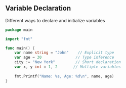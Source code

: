 <!-- METADATA
{
  "title": "Golang Variable Declaration",
  "tags": [
    "go",
    "variables",
    "io"
  ],
  "language": "go"
}
-->

## Variable Declaration
Different ways to declare and initialize variables
```go
package main

import "fmt"

func main() {
    var name string = "John"    // Explicit type
    var age = 30               // Type inference
    city := "New York"         // Short declaration
    var x, y int = 1, 2       // Multiple variables
    
    fmt.Printf("Name: %s, Age: %d\n", name, age)
}
```
